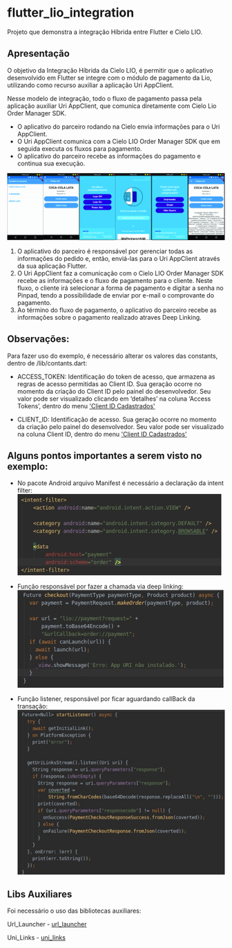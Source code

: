 # flutter_lio_integration

Projeto que demonstra a integração Híbrida entre Flutter e Cielo LIO.

## Apresentação

O objetivo da Integração Híbrida da Cielo LIO, é permitir que o aplicativo desenvolvido em Flutter se integre com o módulo de pagamento da Lio, utilizando como recurso auxiliar a aplicação
Uri AppClient.

Nesse modelo de integração, todo o fluxo de pagamento passa pela aplicação auxiliar Uri AppClient, que comunica diretamente com Cielo Lio Order
Manager SDK.

* O aplicativo do parceiro rodando na Cielo envia informações para o Uri AppClient.
* O Uri AppClient comunica com a Cielo LIO Order Manager SDK que em seguida executa os fluxos para pagamento.
* O aplicativo do parceiro recebe as informações do pagamento e continua sua execução.

![fluxo](images/fluxo.jpg)

1. O aplicativo do parceiro é responsável por gerenciar todas as informações do pedido e, então, enviá-las para o Uri AppClient através da sua aplicação Flutter.
2. O Uri AppClient faz a comunicação com o Cielo LIO Order Manager SDK recebe as informações e o fluxo de pagamento para o cliente. Neste fluxo, o cliente irá selecionar a forma de pagamento e digitar a senha no Pinpad, tendo a possibilidade de enviar por e-mail o comprovante do pagamento.
3. Ao término do fluxo de pagamento, o aplicativo do parceiro recebe as informações sobre o pagamento realizado atraves Deep Linking.

## Observações:
Para fazer uso do exemplo, é necessário alterar os valores das constants, dentro de /lib/contants.dart:

* ACCESS_TOKEN: Identificação do token de acesso, que armazena as regras de acesso permitidas ao Client ID. 
Sua geração ocorre no momento da criação do Client ID pelo painel do desenvolvedor. 
Seu valor pode ser visualizado clicando em ‘detalhes’ na coluna ‘Access Tokens’, dentro do menu 
['Client ID Cadastrados'](https://desenvolvedores.cielo.com.br/api-portal/myapps)

* CLIENT_ID: Identificação de acesso. Sua geração ocorre no momento da criação pelo painel do desenvolvedor. 
Seu valor pode ser visualizado na coluna Client ID, dentro do menu 
['Client ID Cadastrados'](https://desenvolvedores.cielo.com.br/api-portal/myapps)

## Alguns pontos importantes a serem visto no exemplo:
* No pacote Android arquivo Manifest é necessário a declaração da intent filter:
![intent-filter](images/intent-manifest.jpg)

* Função responsável por fazer a chamada via deep linking:
![intent-filter](images/deep-link.jpg)

* Função listener, responsável por ficar aguardando callBack da transação:
![intent-filter](images/listener.jpg)

## Libs Auxiliares
Foi necessário o uso das bibliotecas auxiliares:

Url_Launcher - [url_launcher](https://pub.dev/packages/url_launcher#-readme-tab-)

Uni_Links - [uni_links](https://pub.dev/packages/uni_links) 
